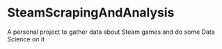 # SteamScrapingAndAnalysis
A personal project to gather data about Steam games and do some Data Science on it
